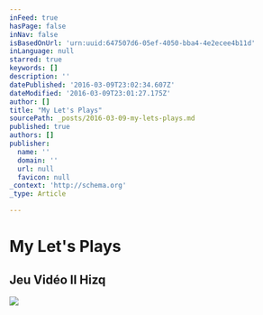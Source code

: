 ```yaml
---
inFeed: true
hasPage: false
inNav: false
isBasedOnUrl: 'urn:uuid:647507d6-05ef-4050-bba4-4e2ecee4b11d'
inLanguage: null
starred: true
keywords: []
description: ''
datePublished: '2016-03-09T23:02:34.607Z'
dateModified: '2016-03-09T23:01:27.175Z'
author: []
title: "My Let's Plays"
sourcePath: _posts/2016-03-09-my-lets-plays.md
published: true
authors: []
publisher:
  name: ''
  domain: ''
  url: null
  favicon: null
_context: 'http://schema.org'
_type: Article

---
```

# My Let's Plays

<article style=""><h1>Jeu Vidéo II Hizq</h1><img src="https://s3-us-west-2.amazonaws.com/the-grid-img/p/51110689c3e836f3e6d2ce711c61cd95c174aaa6.jpg" /></article>